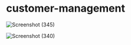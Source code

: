 # customer-management



![Screenshot (345)](https://github.com/prakash-urkude/customer-management/assets/115548645/d2cede2b-ea9f-4d0c-8d51-8041faf35543)

![Screenshot (340)](https://github.com/prakash-urkude/customer-management/assets/115548645/fe6b0f6d-bb19-4436-9178-17bba7c79f6f)
